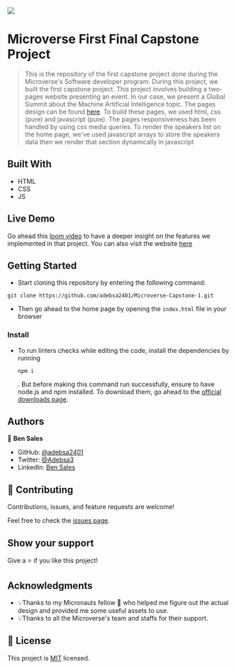 ![](https://img.shields.io/badge/Microverse-blueviolet)

# Microverse First Final Capstone Project

> This is the repository of the first capstone project done during the Microverse's Software developer program. During this project, we built the first capstone project. This project involves building a two-pages website presenting an event. In our case, we present a Global Summit about the Machine Artificial Intelligence topic. The pages design can be found [here](https://www.behance.net/gallery/29845175/CC-Global-Summit-2015). To build these pages, we used html, css (pure) and javascript (pure). The pages responsiveness has been handled by using css media queries. To render the speakers list on the home page, we've used javascript arrays to store the speakers data then we render that section dynamically in javascript


## Built With

- HTML
- CSS
- JS

## Live Demo

Go ahead this [loom video]() to have a deeper insight on the features we implemented in that project. You can also visit the website [here](https://adebsa2401.github.io/Microverse-Capstone-1/)

## Getting Started

<!-- **This is an example of how you may give instructions on setting up your project locally.**
**Modify this file to match your project, remove sections that don't apply. For example: delete the testing section if the currect project doesn't require testing.** -->

- Start cloning this repository by entering the following command:
<pre><code>git clone https://github.com/adebsa2401/Microverse-Capstone-1.git</code></pre>

- Then go ahead to the home page by opening the `index.html` file in your browser


<!-- ### Prerequisites -->

<!-- ### Setup -->

### Install

- To run linters checks while editing the code, install the dependencies by running <pre><code>npm i</code></pre>.
But before making this command run successfully, ensure to have node.js and npm installed. To download them, go ahead to the [official downloads page](https://nodejs.org/en/download/).
<!-- ### Usage -->

<!-- ### Run tests -->

<!-- ### Deployment -->


## Authors

👤 **Ben Sales**

- GitHub: [@adebsa2401](https://github.com/adebsa2401)
- Twitter: [@Adebsa3](https://twitter.com/Adebsa3)
- LinkedIn: [Ben Sales](https://www.linkedin.com/in/ben-sal%C3%A8s-2688651b6)

## 🤝 Contributing

Contributions, issues, and feature requests are welcome!

Feel free to check the [issues page](../../issues/).

## Show your support

Give a ⭐️ if you like this project!

## Acknowledgments

- 💡Thanks to my Micronauts fellow 🤭 who helped me figure out the actual design and provided me some useful assets to use.
- 💡Thanks to all the Microverse's team and staffs for their support.

## 📝 License

This project is [MIT](./LICENSE) licensed.

<!-- _NOTE: we recommend using the [MIT license](https://choosealicense.com/licenses/mit/) - you can set it up quickly by [using templates available on GitHub](https://docs.github.com/en/communities/setting-up-your-project-for-healthy-contributions/adding-a-license-to-a-repository). You can also use [any other license](https://choosealicense.com/licenses/) if you wish._ -->
